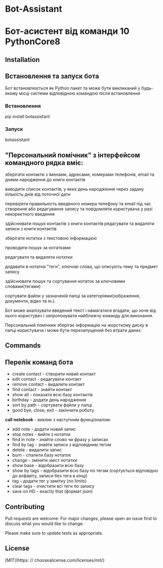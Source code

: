 # Bot-Assistant

# Бот-асистент від команди 10 PythonCore8

## Installation

## Встановлення та запуск бота

Бот встановлюється як Python пакет та може бути викликаний у будь-якому місці системи відповідною командою після встановлення

### Встановлення

pip install botassistant

### Запуск

botassistant

## "Персональний помічник" з інтерфейсом командного рядка вміє:

зберігати контакти з іменами, адресами, номерами телефонів, email та днями народження до книги контактів

виводити список контактів, у яких день народження через задану кількість днів від поточної дати

перевіряти правильність введеного номера телефону та email під час створення або редагування запису та повідомляти користувача у разі некоректного введення

здійснювати пошук контактів з книги контактів
редагувати та видаляти записи з книги контактів

зберігати нотатки з текстовою інформацією

проводити пошук за нотатками

редагувати та видаляти нотатки

додавати в нотатки "теги", ключові слова, що описують тему та предмет запису

здійснювати пошук та сортування нотаток за ключовими словами(тегами)

сортувати файли у зазначеній папці за категоріями(зображення, документи, відео та ін.).

Бот може аналізувати введений текст і намагатися вгадати, що хоче від нього користувач і запропонувати найближчу команду для виконання.

Персональний помічник зберігає інформацію на жорсткому диску в папці користувача і може бути перезапущений без втрати даних.

## Commands

## Перелік команд бота

- create contact - створити новий контакт
- edit contact - редагувати контакт
- remove contact - видалити контакт
- find contact - знайти контакт
- show all - показати всю базу контактів
- birthday - додати день народження
- sort by path - сортувати файли у папці
- good bye, close, exit - закінчити роботу

__call notebook__ - виклик з наступним функціоналом:
 - add note - додати новий запис
 - stop notes - вийти з нотаток
 - find in note - знайти слово чи фразу у записах
 - find by tag - знайти записи з відповідним тегом
 - delete - видалити запис
 - burn - спалити базу нотаток
 - change - змінити зміст нотатки
 - show base - відобразити всю базу
 - show by tags - відобразити всю базу по тегам (сортується відповідно до алфавіту, записи без тега в кінці)
 - tag - додати тег у замітку (no limits)
 - clear tags - очистити всі теги по запису
 - save on HD - exactly that (формат json) 

## Contributing

Pull requests are welcome. For major changes, please open an issue first
to discuss what you would like to change.

Please make sure to update tests as appropriate.

## License

[MIT](https: // choosealicense.com/licenses/mit/)
